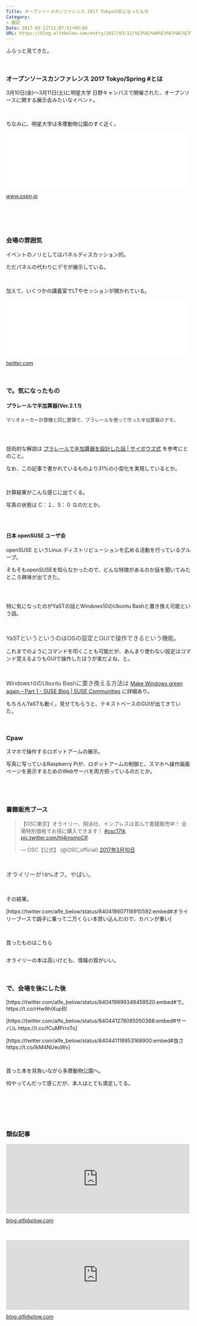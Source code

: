 ```yaml
---
Title: オープンソースカンファレンス 2017 Tokyoの気になったもの
Category:
- 雑記
Date: 2017-03-12T12:07:51+09:00
URL: https://blog.alfebelow.com/entry/2017/03/12/%E3%82%AA%E3%83%BC%E3%83%97%E3%83%B3%E3%82%BD%E3%83%BC%E3%82%B9%E3%82%AB%E3%83%B3%E3%83%95%E3%82%A1%E3%83%AC%E3%83%B3%E3%82%B9_2017_Tokyo%E3%81%AE%E6%B0%97%E3%81%AB%E3%81%AA%E3%81%A3%E3%81%9F%E3%82%82
---
```


<p>ふらっと見てきた。</p>
<p> </p>

### オープンソースカンファレンス 2017 Tokyo/Spring #とは

<p>3月10日(金)～3月11日(土)に明星大学 日野キャンパスで開催された、オープンソースに関する展示会みたいなイベント。</p>
<p> </p>
<p>ちなみに、明星大学は多摩動物公園のすぐ近く。</p>
<p><iframe class="embed-card embed-webcard" style="display: block; width: 100%; height: 155px; max-width: 500px; margin: 10px 0px;" title="オープンソースカンファレンス2017 Tokyo/Spring - オープンソースの文化祭！" src="//hatenablog-parts.com/embed?url=https%3A%2F%2Fwww.ospn.jp%2Fosc2017-spring%2F" frameborder="0" scrolling="no"></iframe><cite class="hatena-citation"><a href="https://www.ospn.jp/osc2017-spring/">www.ospn.jp</a></cite></p>
<p> </p>
<p><img class="magnifiable" src="https://lh3.googleusercontent.com/-rlq8oqfjwms/WMP342gFH0I/AAAAAAAAYsM/yLdK1rLQkb8e7CkuC-qiRZbnWh4ZNdklgCE0/s1024/DSC00849.JPG" alt="" /></p>
<p> </p>

### 会場の雰囲気

<p>イベントのノリとしてはパネルディスカッション的。</p>
<p>ただパネルの代わりにデモが展示している。</p>
<p> </p>
<p>加えて、いくつかの講義室でLTやセッションが開かれている。</p>
<p><iframe class="embed-card embed-webcard" style="display: block; width: 100%; height: 155px; max-width: 500px; margin: 10px 0px;" title="#osc17tk hashtag on Twitter" src="//hatenablog-parts.com/embed?url=https%3A%2F%2Ftwitter.com%2Fhashtag%2Fosc17tk" frameborder="0" scrolling="no"></iframe><cite class="hatena-citation"><a href="https://twitter.com/hashtag/osc17tk">twitter.com</a></cite></p>
<p> </p>

### で。気になったもの

<h4>プラレールで半加算器(Ver.2.1.1)</h4>
<p><span style="color: #333333; font-family: Arial, Helvetica, sans-serif; font-size: 12.74px; font-style: normal; font-variant-ligatures: normal; font-variant-caps: normal; font-weight: normal; letter-spacing: normal; orphans: 2; text-align: left; text-indent: 0px; text-transform: none; white-space: normal; widows: 2; word-spacing: 0px; -webkit-text-stroke-width: 0px; background-color: #ffffff; display: inline !important; float: none;">マリオメーカー計算機と同じ要領で、プラレールを使って作った半加算器のデモ。</span></p>
<p><img class="magnifiable" src="https://lh3.googleusercontent.com/-SidgFwfDp4Q/WMP4dB6aqqI/AAAAAAAAYsg/jcupEKjFxg8orI4xNCGq5r6BWFjjPPAegCE0/s1024/DSC00851.JPG" alt="" /></p>
<p> </p>
<p>技術的な解説は <a href="https://cybozushiki.cybozu.co.jp/articles/m001205.html">プラレールで半加算器を設計した話 | サイボウズ式</a> を参考にとのこと。</p>
<p>なお、この記事で書かれているものより31%の小型化を実現しているとか。</p>
<p> </p>
<p>計算結果がこんな感じに出てくる。</p>
<p>写真の状態は C：１、S：０ なのだとか。</p>
<p><img class="magnifiable" src="https://lh3.googleusercontent.com/-1BFfq3mkgUA/WMP4byUE38I/AAAAAAAAYsg/vwtu92RziM4HcB59h5KmKqseHENG5e_tQCE0/s1024/DSC00852.JPG" alt="" /></p>
<p> </p>
<h4>日本 openSUSE ユーザ会</h4>
<p>openSUSE というLinux ディストリビューションを広める活動を行っているグループ。</p>
<p>そもそもopenSUSEを知らなかったので、どんな特徴があるのか話を聞いてみたところ興味が出てきた。</p>
<p><img class="magnifiable" src="https://lh3.googleusercontent.com/-49jv7lzK8Vw/WMS2Wrmq6eI/AAAAAAAAYyw/E1OghElsQL0N05GyyOfAICQU0M2OM0powCE0/s1024/DSC00901.JPG" alt="" /></p>
<p> </p>
<p>特に気になったのがYaSTの話とWindows10のUbuntu Bashと置き換え可能という話。</p>
<p> </p>
<p><span style="color: #3d3f44; font-family: 'Helvetica Neue', Helvetica, Arial, 'ヒラギノ角ゴ Pro W3', 'Hiragino Kaku Gothic Pro', メイリオ, Meiryo, 'ＭＳ Ｐゴシック', 'MS PGothic', sans-serif; font-size: 16px; font-style: normal; font-variant-ligatures: normal; font-variant-caps: normal; font-weight: normal; letter-spacing: normal; orphans: 2; text-align: start; text-indent: 0px; text-transform: none; white-space: normal; widows: 2; word-spacing: 0px; -webkit-text-stroke-width: 0px; background-color: #ffffff; display: inline !important; float: none;">YaSTというというのはOSの設定とGUIで操作できるという機能。</span></p>
<p>これまでのようにコマンドを叩くことも可能だが、あんまり使わない設定はコマンド覚えるよりもGUIで操作したほうが楽だよね、と。</p>
<p> </p>
<p><span style="color: #3d3f44; font-family: 'Helvetica Neue', Helvetica, Arial, 'ヒラギノ角ゴ Pro W3', 'Hiragino Kaku Gothic Pro', メイリオ, Meiryo, 'ＭＳ Ｐゴシック', 'MS PGothic', sans-serif; font-size: 16px; font-style: normal; font-variant-ligatures: normal; font-variant-caps: normal; font-weight: normal; letter-spacing: normal; orphans: 2; text-align: start; text-indent: 0px; text-transform: none; white-space: normal; widows: 2; word-spacing: 0px; -webkit-text-stroke-width: 0px; background-color: #ffffff; display: inline !important; float: none;">Windows10のUbuntu Bashに置き換える方法は </span><a href="https://www.suse.com/communities/blog/make-windows-green-part-1/">Make Windows green again – Part 1 - SUSE Blog | SUSE Communities</a> に詳細あり。</p>
<p>もちろんYaSTも動く。見せてもらうと、テキストベースのGUIが出てきていた。</p>
<p> </p>

### Cpaw

<p>スマホで操作するロボットアームの展示。</p>
<p>写真に写っているRaspberry Piが、ロボットアームの制御と、スマホへ操作画面ぺージを表示するためのWebサーバを両方担っているのだとか。</p>
<p><img class="magnifiable" src="https://lh3.googleusercontent.com/-rbO_3L51XpA/WMP4ZCy0RnI/AAAAAAAAYsg/nU3e2YmPpNo0-qU2ZAaDbM3ie-pYyUxBgCE0/s1024/DSC00856.JPG" alt="" /></p>
<p><img class="magnifiable" src="https://lh3.googleusercontent.com/-mqv_HVTcrHw/WMP4YdK0YpI/AAAAAAAAYsg/nmaTUjunZFMdk6MYTqcW5SuZmXW2hCnvwCE0/s1024/DSC00857.JPG" alt="" /></p>
<p> </p>

### 書籍販売ブース

<blockquote class="twitter-tweet" data-lang="ja">
<p dir="ltr" lang="ja">【OSC東京】オライリー、翔泳社、インプレスは並んで書籍販売中！ 会場特別価格でお得に購入できます！ <a href="https://twitter.com/hashtag/osc17tk?src=hash">#osc17tk</a> <a href="https://t.co/hl4msmoClf">pic.twitter.com/hl4msmoClf</a></p>
— OSC【公式】 (@OSC_official) <a href="https://twitter.com/OSC_official/status/840116583087321088">2017年3月10日</a></blockquote>
<p>
<script src="//platform.twitter.com/widgets.js" async="" charset="utf-8"></script>
</p>
<p> </p>
<p><span style="color: #3d3f44; font-family: 'Helvetica Neue', Helvetica, Arial, 'ヒラギノ角ゴ Pro W3', 'Hiragino Kaku Gothic Pro', メイリオ, Meiryo, 'ＭＳ Ｐゴシック', 'MS PGothic', sans-serif; font-size: 16px; font-style: normal; font-variant-ligatures: normal; font-variant-caps: normal; font-weight: normal; letter-spacing: normal; orphans: 2; text-align: start; text-indent: 0px; text-transform: none; white-space: normal; widows: 2; word-spacing: 0px; -webkit-text-stroke-width: 0px; background-color: #ffffff; display: inline !important; float: none;">オライリーが18%オフ。やばい。</span></p>
<p> </p>
<p>その結果。</p>
<p>[https://twitter.com/alfe_below/status/840418607116910592:embed#オライリーブースで調子に乗って二万くらい本買い込んだので、カバンが重い]</p>
<p> </p>
<p>買ったものはこちら</p>
<p><img class="magnifiable" src="https://lh3.googleusercontent.com/-7cv9RnNxwIA/WMSvOkhMVuI/AAAAAAAAYyc/k08Xs5G2eaER7FJdcyZmc39nXBEYh_jiACE0/s1024/DSC00900.JPG" alt="" /></p>
<p>オライリーの本は高いけども、情報の質がいい。</p>
<p> </p>

### で、会場を後にした後

<p>[https://twitter.com/alfe_below/status/840419899348459520:embed#で。 https://t.co/rHw9hiXupB]</p>
<p>[https://twitter.com/alfe_below/status/840441278085050368:embed#サーバル https://t.co/fCuMPrrxTo]</p>
<p>[https://twitter.com/alfe_below/status/840441118953168900:embed#良さ https://t.co/IkM4NUeuWv]</p>
<p> </p>
<p>買った本を背負いながら多摩動物公園へ。</p>
<p>何やってんだって感じだが、本人はとても満足してる。</p>
<p> </p>
<p> </p>
<p> </p>

### 類似記事

<p><iframe class="embed-card embed-blogcard" style="display: block; width: 100%; height: 190px; max-width: 500px; margin: 10px 0px;" title="Maker Faire Tokyo 2016レポ - FUN YOU BLOG" src="http://blog.alfebelow.com/embed/2016/08/07/Maker_Faire_Tokyo_2016" frameborder="0" scrolling="no"></iframe><cite class="hatena-citation"><a href="http://blog.alfebelow.com/entry/2016/08/07/Maker_Faire_Tokyo_2016">blog.alfebelow.com</a> </cite></p>
<p> </p>
<p><iframe class="embed-card embed-blogcard" style="display: block; width: 100%; height: 190px; max-width: 500px; margin: 10px 0px;" title="世界を変えた書物展＠大阪 - FUN YOU BLOG" src="http://blog.alfebelow.com/embed/2015/11/15/%E4%B8%96%E7%95%8C%E3%82%92%E5%A4%89%E3%81%88%E3%81%9F%E6%9B%B8%E7%89%A9%E5%B1%95%EF%BC%A0%E5%A4%A7%E9%98%AA" frameborder="0" scrolling="no"></iframe><cite class="hatena-citation"><a href="http://blog.alfebelow.com/entry/2015/11/15/%E4%B8%96%E7%95%8C%E3%82%92%E5%A4%89%E3%81%88%E3%81%9F%E6%9B%B8%E7%89%A9%E5%B1%95%EF%BC%A0%E5%A4%A7%E9%98%AA">blog.alfebelow.com</a></cite></p>
<p> </p>
<p> </p>
